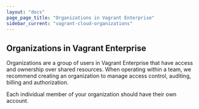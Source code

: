 ```yaml
---
layout: "docs"
page_page_title: "Organizations in Vagrant Enterprise"
sidebar_current: "vagrant-cloud-organizations"
---
```


## Organizations in Vagrant Enterprise

Organizations are a group of users in Vagrant Enterprise that have access and
ownership over shared resources. When operating within a team, we recommend
creating an organization to manage access control, auditing, billing and
authorization.

Each individual member of your organization should have their own account.
